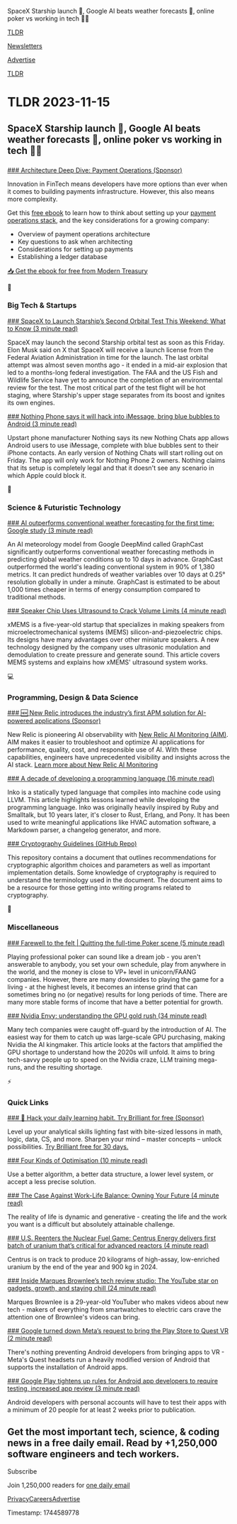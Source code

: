 SpaceX Starship launch 🚀, Google AI beats weather forecasts 🤖, online poker vs working in tech 👨‍💻

[TLDR](/)

[Newsletters](/newsletters)

[Advertise](https://advertise.tldr.tech/)

[TLDR](/)

# TLDR 2023-11-15

## SpaceX Starship launch 🚀, Google AI beats weather forecasts 🤖, online poker vs working in tech 👨‍💻

### 

[### Architecture Deep Dive: Payment Operations (Sponsor)](https://www.moderntreasury.com/resources/setting-up-payment-operations-architecture?utm_source=tldr&amp;utm_medium=email&amp;utm_campaign=setting_up_payops_architecture)

Innovation in FinTech means developers have more options than ever when it comes to building payments infrastructure. However, this also means more complexity.

Get this [free ebook](https://www.moderntreasury.com/resources/setting-up-payment-operations-architecture?utm_source=tldr&utm_medium=email&utm_campaign=setting_up_payops_architecture) to learn how to think about setting up your [payment operations stack](https://www.moderntreasury.com/resources/setting-up-payment-operations-architecture?utm_source=tldr&utm_medium=email&utm_campaign=setting_up_payops_architecture), and the key considerations for a growing company:

* Overview of payment operations architecture
* Key questions to ask when architecting
* Considerations for setting up payments
* Establishing a ledger database

[📥 Get the ebook for free from Modern Treasury](https://www.moderntreasury.com/resources/setting-up-payment-operations-architecture?utm_source=tldr&utm_medium=email&utm_campaign=setting_up_payops_architecture)

📱

### Big Tech & Startups

[### SpaceX to Launch Starship’s Second Orbital Test This Weekend: What to Know (3 minute read)](https://observer.com/2023/11/spacex-starship-second-orbital-test/?utm_source=tldrnewsletter)

SpaceX may launch the second Starship orbital test as soon as this Friday. Elon Musk said on X that SpaceX will receive a launch license from the Federal Aviation Administration in time for the launch. The last orbital attempt was almost seven months ago - it ended in a mid-air explosion that led to a months-long federal investigation. The FAA and the US Fish and Wildlife Service have yet to announce the completion of an environmental review for the test. The most critical part of the test flight will be hot staging, where Starship's upper stage separates from its boost and ignites its own engines.

[### Nothing Phone says it will hack into iMessage, bring blue bubbles to Android (3 minute read)](https://arstechnica.com/gadgets/2023/11/nothing-phone-says-it-will-hack-into-imessage-bring-blue-bubbles-to-android/?utm_source=tldrnewsletter)

Upstart phone manufacturer Nothing says its new Nothing Chats app allows Android users to use iMessage, complete with blue bubbles sent to their iPhone contacts. An early version of Nothing Chats will start rolling out on Friday. The app will only work for Nothing Phone 2 owners. Nothing claims that its setup is completely legal and that it doesn't see any scenario in which Apple could block it.

🚀

### Science & Futuristic Technology

[### AI outperforms conventional weather forecasting for the first time: Google study (3 minute read)](https://arstechnica.com/science/2023/11/ai-outperforms-conventional-weather-forecasting-for-the-first-time-google-study/?utm_source=tldrnewsletter)

An AI meteorology model from Google DeepMind called GraphCast significantly outperforms conventional weather forecasting methods in predicting global weather conditions up to 10 days in advance. GraphCast outperformed the world's leading conventional system in 90% of 1,380 metrics. It can predict hundreds of weather variables over 10 days at 0.25° resolution globally in under a minute. GraphCast is estimated to be about 1,000 times cheaper in terms of energy consumption compared to traditional methods.

[### Speaker Chip Uses Ultrasound to Crack Volume Limits (4 minute read)](https://spectrum.ieee.org/mems-speakers-xmems?utm_source=tldrnewsletter)

xMEMS is a five-year-old startup that specializes in making speakers from microelectromechanical systems (MEMS) silicon-and-piezoelectric chips. Its designs have many advantages over other miniature speakers. A new technology designed by the company uses ultrasonic modulation and demodulation to create pressure and generate sound. This article covers MEMS systems and explains how xMEMS' ultrasound system works.

💻

### Programming, Design & Data Science

[### 🆕 New Relic introduces the industry’s first APM solution for AI-powered applications (Sponsor)](https://newrelic.com/platform/ai-monitoring-early-access?utm_source=tldr&amp;utm_medium=community&amp;utm_campaign=global-fy24-q3-aim-early-access)

New Relic is pioneering AI observability with [New Relic AI Monitoring (AIM)](https://newrelic.com/platform/ai-monitoring-early-access?utm_source=tldr&utm_medium=community&utm_campaign=global-fy24-q3-aim-early-access). AIM makes it easier to troubleshoot and optimize AI applications for performance, quality, cost, and responsible use of AI. With these capabilities, engineers have unprecedented visibility and insights across the AI stack. [Learn more about New Relic AI Monitoring](https://newrelic.com/platform/ai-monitoring-early-access?utm_source=tldr&utm_medium=community&utm_campaign=global-fy24-q3-aim-early-access)

[### A decade of developing a programming language (16 minute read)](https://yorickpeterse.com/articles/a-decade-of-developing-a-programming-language/?utm_source=tldrnewsletter)

Inko is a statically typed language that compiles into machine code using LLVM. This article highlights lessons learned while developing the programming language. Inko was originally heavily inspired by Ruby and Smalltalk, but 10 years later, it's closer to Rust, Erlang, and Pony. It has been used to write meaningful applications like HVAC automation software, a Markdown parser, a changelog generator, and more.

[### Cryptography Guidelines (GitHub Repo)](https://github.com/samuel-lucas6/Cryptography-Guidelines?utm_source=tldrnewsletter)

This repository contains a document that outlines recommendations for cryptographic algorithm choices and parameters as well as important implementation details. Some knowledge of cryptography is required to understand the terminology used in the document. The document aims to be a resource for those getting into writing programs related to cryptography.

🎁

### Miscellaneous

[### Farewell to the felt | Quitting the full-time Poker scene (5 minute read)](https://www.team-bhp.com/forum/shifting-gears/273208-farewell-felt-quitting-full-time-poker-scene.html?utm_source=tldrnewsletter)

Playing professional poker can sound like a dream job - you aren't answerable to anybody, you set your own schedule, play from anywhere in the world, and the money is close to VP+ level in unicorn/FAANG companies. However, there are many downsides to playing the game for a living - at the highest levels, it becomes an intense grind that can sometimes bring no (or negative) results for long periods of time. There are many more stable forms of income that have a better potential for growth.

[### Nvidia Envy: understanding the GPU gold rush (34 minute read)](https://blog.johnluttig.com/p/nvidia-envy-understanding-the-gpu?utm_medium=reader2&amp;utm_source=tech)

Many tech companies were caught off-guard by the introduction of AI. The easiest way for them to catch up was large-scale GPU purchasing, making Nvidia the AI kingmaker. This article looks at the factors that amplified the GPU shortage to understand how the 2020s will unfold. It aims to bring tech-savvy people up to speed on the Nvidia craze, LLM training mega-runs, and the resulting shortage.

⚡

### Quick Links

[### 🧠 Hack your daily learning habit. Try Brilliant for free (Sponsor)](https://brilliant.org/tldrtech/?utm_source=tldrnewsletter)

Level up your analytical skills lighting fast with bite-sized lessons in math, logic, data, CS, and more. Sharpen your mind – master concepts – unlock possibilities. [Try Brilliant free for 30 days.](https://brilliant.org/tldrtech/)

[### Four Kinds of Optimisation (10 minute read)](https://tratt.net/laurie/blog/2023/four_kinds_of_optimisation.html?utm_source=tldrnewsletter)

Use a better algorithm, a better data structure, a lower level system, or accept a less precise solution.

[### The Case Against Work-Life Balance: Owning Your Future (4 minute read)](https://www.shyamsankar.com/p/the-case-against-work-life-balance?utm_source=tldrnewsletter)

The reality of life is dynamic and generative - creating the life and the work you want is a difficult but absolutely attainable challenge.

[### U.S. Reenters the Nuclear Fuel Game: Centrus Energy delivers first batch of uranium that’s critical for advanced reactors (4 minute read)](https://spectrum.ieee.org/nuclear-power-plant-2666199640?utm_source=tldrnewsletter)

Centrus is on track to produce 20 kilograms of high-assay, low-enriched uranium by the end of the year and 900 kg in 2024.

[### Inside Marques Brownlee’s tech review studio: The YouTube star on gadgets, growth, and staying chill (24 minute read)](https://www.fastcompany.com/90978935/marques-brownlee-mkbhd-youtube-tech-review?utm_source=tldrnewsletter)

Marques Brownlee is a 29-year-old YouTuber who makes videos about new tech - makers of everything from smartwatches to electric cars crave the attention one of Brownlee's videos can bring.

[### Google turned down Meta’s request to bring the Play Store to Quest VR (2 minute read)](https://9to5google.com/2023/11/14/google-play-store-meta-quest-declined/?utm_source=tldrnewsletter)

There's nothing preventing Android developers from bringing apps to VR - Meta's Quest headsets run a heavily modified version of Android that supports the installation of Android apps.

[### Google Play tightens up rules for Android app developers to require testing, increased app review (3 minute read)](https://techcrunch.com/2023/11/09/google-play-tightens-up-rules-for-android-app-developers-to-require-testing-increased-app-review/?utm_source=tldrnewsletter)

Android developers with personal accounts will have to test their apps with a minimum of 20 people for at least 2 weeks prior to publication.

## Get the most important tech, science, & coding news in a free daily email. Read by +1,250,000 software engineers and tech workers.

Subscribe

Join 1,250,000 readers for [one daily email](/api/latest/tech)

[Privacy](/privacy)[Careers](https://jobs.ashbyhq.com/tldr.tech)[Advertise](/tech/advertise)

Timestamp: 1744589778
